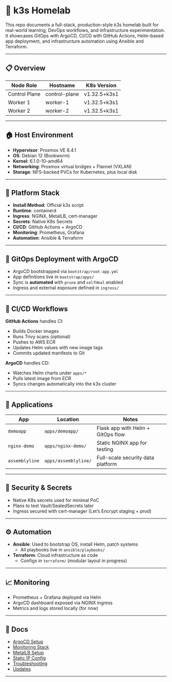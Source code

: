 # 🧪 k3s Homelab

This repo documents a full-stack, production-style k3s homelab built for real-world learning, DevOps workflows, and infrastructure experimentation. It showcases GitOps with ArgoCD, CI/CD with GitHub Actions, Helm-based app deployment, and infrastructure automation using Ansible and Terraform.

---

## 📋 Overview

| Node Role     | Hostname       | K8s Version         |
|---------------|----------------|---------------------|
| Control Plane | control-plane  | v1.32.5+k3s1        |
| Worker 1      | worker-1       | v1.32.5+k3s1        |
| Worker 2      | worker-2       | v1.32.5+k3s1        |

---

## 🏠 Host Environment

- **Hypervisor**: Proxmox VE 8.4.1
- **OS**: Debian 12 (Bookworm)
- **Kernel**: 6.1.0-10-amd64
- **Networking**: Proxmox virtual bridges + Flannel (VXLAN)
- **Storage**: NFS-backed PVCs for Kubernetes, plus local disk

---

## 🔧 Platform Stack

- **Install Method**: Official k3s script
- **Runtime**: containerd
- **Ingress**: NGINX, MetalLB, cert-manager
- **Secrets**: Native K8s Secrets
- **CI/CD**: GitHub Actions + ArgoCD
- **Monitoring**: Prometheus, Grafana
- **Automation**: Ansible & Terraform

---

## 🚀 GitOps Deployment with ArgoCD

- ArgoCD bootstrapped via `bootstrap/root-app.yml`
- App definitions live in `bootstrap/apps/`
- Sync is **automated** with `prune` and `selfHeal` enabled
- Ingress and external exposure defined in `ingress/`

---

## 🔄 CI/CD Workflows

**GitHub Actions** handles CI:
- Builds Docker images
- Runs Trivy scans (optional)
- Pushes to AWS ECR
- Updates Helm values with new image tags
- Commits updated manifests to Git

**ArgoCD** handles CD:
- Watches Helm charts under `apps/*`
- Pulls latest image from ECR
- Syncs changes automatically into the k3s cluster

---

## 🧪 Applications

| App           | Location                   | Notes                              |
|---------------|----------------------------|------------------------------------|
| `demoapp`     | `apps/demoapp/`            | Flask app with Helm + GitOps flow  |
| `nginx-demo`  | `apps/nginx-demo/`         | Static NGINX app for testing       |
| `assemblyline`| `apps/assemblyline/`       | Full-scale security data platform  |

---

## 🔐 Security & Secrets

- Native K8s secrets used for minimal PoC
- Plans to test Vault/SealedSecrets later
- Ingress secured with cert-manager (Let’s Encrypt staging + prod)

---

## ⚙️ Automation

- **Ansible**: Used to bootstrap OS, install Helm, patch systems
  - All playbooks live in `ansible/playbooks/`
- **Terraform**: Cloud infrastructure as code
  - Configs in `terraform/` (modular layout in progress)

---

## 📈 Monitoring

- Prometheus + Grafana deployed via Helm
- ArgoCD dashboard exposed via NGINX ingress
- Metrics and logs stored locally (for now)

---

## 📝 Docs

- [ArgoCD Setup](docs/argocd.md)
- [Monitoring Stack](docs/monitoring.md)
- [MetalLB Setup](docs/metallb.md)
- [Static IP Config](docs/static-ip-setup.md)
- [Troubleshooting](docs/troubleshooting.md)
- [Updates](docs/updates.md)

---

